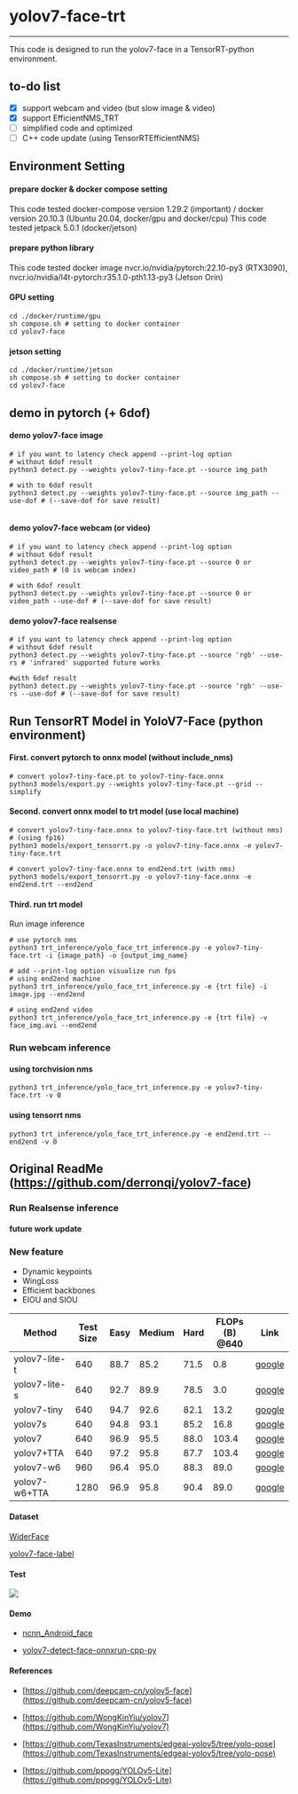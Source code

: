 # yolov7-face-trt
***
This code is designed to run the yolov7-face in a TensorRT-python environment.

## to-do list

- [x] support webcam and video (but slow image & video)
- [X] support EfficientNMS_TRT
- [ ] simplified code and optimized
- [ ] C++ code update (using TensorRTEfficientNMS)

## Environment Setting

#### prepare docker & docker compose setting
This code tested docker-compose version 1.29.2 (important) / docker version 20.10.3 (Ubuntu 20.04, docker/gpu and docker/cpu)
This code tested jetpack 5.0.1 (docker/jetson)

#### prepare python library
This code tested docker image nvcr.io/nvidia/pytorch:22.10-py3 (RTX3090), nvcr.io/nvidia/l4t-pytorch:r35.1.0-pth1.13-py3 (Jetson Orin)

#### GPU setting
```
cd ./docker/runtime/gpu
sh compose.sh # setting to docker container
cd yolov7-face
```

#### jetson setting
```
cd ./docker/runtime/jetson
sh compose.sh # setting to docker container
cd yolov7-face
```

## demo in pytorch (+ 6dof)
#### demo yolov7-face image
```
# if you want to latency check append --print-log option
# without 6dof result
python3 detect.py --weights yolov7-tiny-face.pt --source img_path

# with to 6dof result
python3 detect.py --weights yolov7-tiny-face.pt --source img_path --use-dof # (--save-dof for save result) 


```

#### demo yolov7-face webcam (or video)
```
# if you want to latency check append --print-log option
# without 6dof result
python3 detect.py --weights yolov7-tiny-face.pt --source 0 or video_path # (0 is webcam index)

# with 6dof result
python3 detect.py --weights yolov7-tiny-face.pt --source 0 or video_path --use-dof # (--save-dof for save result) 

```

#### demo yolov7-face realsense
```
# if you want to latency check append --print-log option
# without 6dof result
python3 detect.py --weights yolov7-tiny-face.pt --source 'rgb' --use-rs # 'infrared' supported future works

#with 6dof result
python3 detect.py --weights yolov7-tiny-face.pt --source 'rgb' --use-rs --use-dof # (--save-dof for save result) 

```

## Run TensorRT Model in YoloV7-Face (python environment)
#### First. convert pytorch to onnx model (without include_nms)
```
# convert yolov7-tiny-face.pt to yolov7-tiny-face.onnx
python3 models/export.py --weights yolov7-tiny-face.pt --grid --simplify
```
#### Second. convert onnx model to trt model (use local machine)
```
# convert yolov7-tiny-face.onnx to yolov7-tiny-face.trt (without nms) # (using fp16)
python3 models/export_tensorrt.py -o yolov7-tiny-face.onnx -e yolov7-tiny-face.trt 
```
```
# convert yolov7-tiny-face.onnx to end2end.trt (with nms)
python3 models/export_tensorrt.py -o yolov7-tiny-face.onnx -e end2end.trt --end2end
```
#### Third. run trt model
Run image inference 
```
# use pytorch nms
python3 trt_inference/yolo_face_trt_inference.py -e yolov7-tiny-face.trt -i {image_path} -o {output_img_name}
```
```
# add --print-log option visualize run fps
# using end2end machine
python3 trt_inference/yolo_face_trt_inference.py -e {trt file} -i image.jpg --end2end

# using end2end video
python3 trt_inference/yolo_face_trt_inference.py -e {trt file} -v face_img.avi --end2end
```

### Run webcam inference
#### using torchvision nms
```
python3 trt_inference/yolo_face_trt_inference.py -e yolov7-tiny-face.trt -v 0

```
#### using tensorrt nms
```
python3 trt_inference/yolo_face_trt_inference.py -e end2end.trt --end2end -v 0
```
## Original ReadMe (https://github.com/derronqi/yolov7-face)
### Run Realsense inference
#### future work update

### New feature

* Dynamic keypoints
* WingLoss
* Efficient backbones
* EIOU and SIOU



| Method           |  Test Size | Easy  | Medium | Hard  | FLOPs (B) @640 | Link  |
| -----------------| ---------- | ----- | ------ | ----- | -------------- | ----- |
| yolov7-lite-t    | 640        | 88.7  | 85.2   | 71.5  |  0.8           | [google](https://drive.google.com/file/d/1HNXd9EdS-BJ4dk7t1xJDFfr1JIHjd5yb/view?usp=sharing) |
| yolov7-lite-s    | 640        | 92.7  | 89.9   | 78.5  |  3.0           | [google](https://drive.google.com/file/d/1MIC5vD4zqRLF_uEZHzjW_f-G3TsfaOAf/view?usp=sharing) |
| yolov7-tiny      | 640        | 94.7  | 92.6   | 82.1  |  13.2          | [google](https://drive.google.com/file/d/1Mona-I4PclJr5mjX1qb8dgDeMpYyBcwM/view?usp=sharing) |
| yolov7s          | 640        | 94.8  | 93.1   | 85.2  |  16.8          | [google](https://drive.google.com/file/d/1_ZjnNF_JKHVlq41EgEqMoGE2TtQ3SYmZ/view?usp=sharing) |
| yolov7           | 640        | 96.9  | 95.5   | 88.0  |  103.4         | [google](https://drive.google.com/file/d/1oIaGXFd4goyBvB1mYDK24GLof53H9ZYo/view?usp=sharing) |
| yolov7+TTA       | 640        | 97.2  | 95.8   | 87.7  |  103.4         | [google](https://drive.google.com/file/d/1oIaGXFd4goyBvB1mYDK24GLof53H9ZYo/view?usp=sharing) |
| yolov7-w6        | 960        | 96.4  | 95.0   | 88.3  |  89.0          | [google](https://drive.google.com/file/d/1U_kH7Xa_9-2RK2hnyvsyMLKdYB0h4MJS/view?usp=sharing) |
| yolov7-w6+TTA    | 1280       | 96.9  | 95.8   | 90.4  |  89.0          | [google](https://drive.google.com/file/d/1U_kH7Xa_9-2RK2hnyvsyMLKdYB0h4MJS/view?usp=sharing) |



#### Dataset

[WiderFace](http://shuoyang1213.me/WIDERFACE/)

[yolov7-face-label](https://drive.google.com/file/d/1FsZ0ACah386yUufi0E_PVsRW_0VtZ1bd/view?usp=sharing)

#### Test

![](data/images/result.jpg)


#### Demo

* [ncnn_Android_face](https://github.com/FeiGeChuanShu/ncnn_Android_face)

* [yolov7-detect-face-onnxrun-cpp-py](https://github.com/hpc203/yolov7-detect-face-onnxrun-cpp-py)

#### References

* [https://github.com/deepcam-cn/yolov5-face](https://github.com/deepcam-cn/yolov5-face)

* [https://github.com/WongKinYiu/yolov7](https://github.com/WongKinYiu/yolov7)

* [https://github.com/TexasInstruments/edgeai-yolov5/tree/yolo-pose](https://github.com/TexasInstruments/edgeai-yolov5/tree/yolo-pose)

* [https://github.com/ppogg/YOLOv5-Lite](https://github.com/ppogg/YOLOv5-Lite)
